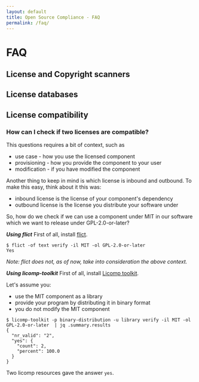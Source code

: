 ```yaml
---
layout: default
title: Open Source Compliance - FAQ
permalink: /faq/
---
```


# FAQ

## License and Copyright scanners

## License databases

## License compatibility

### How can I check if two licenses are compatible?

This questions requires a bit of context, such as
* use case - how you use the licensed component
* provisioning - how you provide the component to your user
* modification - if you have modified the component

Another thing to keep in mind is which license is inbound and outbound. To make this easy, think about it this was:
* inbound license is the license of your component's dependency
* outbound license is the license you distribute your software under

So, how do we check if we can use a component under MIT in our software which we want to release under GPL-2.0-or-later?

***Using flict***
First of all, install [flict](https://github.com/vinland-technology/flict).

```
$ flict -of text verify -il MIT -ol GPL-2.0-or-later
Yes
```

*Note: flict does not, as of now, take into consideration the above context.*


***Using licomp-toolkit***
First of all, install [Licomp toolkit](https://github.com/hesa/licomp-toolkit).

Let's assume you:
* use the MIT component as a library
* provide your program by distributing it in binary format
* you do not modify the MIT component

```
$ licomp-toolkit -p binary-distribution -u library verify -il MIT -ol GPL-2.0-or-later  | jq .summary.results
{
  "nr_valid": "2",
  "yes": {
    "count": 2,
    "percent": 100.0
  }
}
```

Two licomp resources gave the answer `yes`.